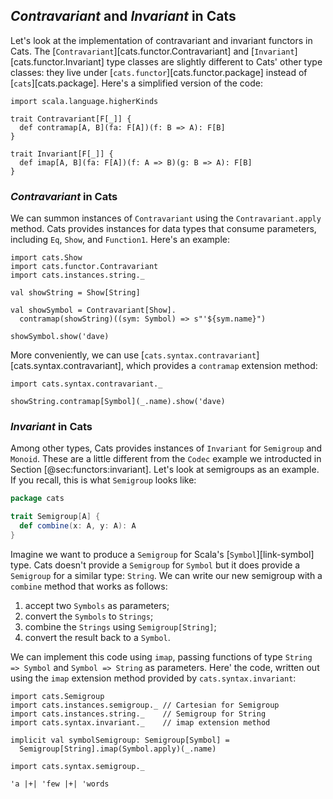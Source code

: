 ## *Contravariant* and *Invariant* in Cats

Let's look at the implementation of
contravariant and invariant functors in Cats.
The [`Contravariant`][cats.functor.Contravariant] and
[`Invariant`][cats.functor.Invariant] type classes
are slightly different to Cats' other type classes:
they live under [`cats.functor`][cats.functor.package]
instead of [`cats`][cats.package].
Here's a simplified version of the code:

```tut:book:invisible
import scala.language.higherKinds
```

```tut:book:silent
trait Contravariant[F[_]] {
  def contramap[A, B](fa: F[A])(f: B => A): F[B]
}

trait Invariant[F[_]] {
  def imap[A, B](fa: F[A])(f: A => B)(g: B => A): F[B]
}
```

### *Contravariant* in Cats

We can summon instances of `Contravariant`
using the `Contravariant.apply` method.
Cats provides instances for data types that consume parameters,
including `Eq`, `Show`, and `Function1`.
Here's an example:

```tut:book:silent:reset
import cats.Show
import cats.functor.Contravariant
import cats.instances.string._

val showString = Show[String]

val showSymbol = Contravariant[Show].
  contramap(showString)((sym: Symbol) => s"'${sym.name}")
```

```tut:book
showSymbol.show('dave)
```

More conveniently, we can use
[`cats.syntax.contravariant`][cats.syntax.contravariant],
which provides a `contramap` extension method:

```tut:book:silent
import cats.syntax.contravariant._
```

```tut:book
showString.contramap[Symbol](_.name).show('dave)
```

### *Invariant* in Cats

Among other types,
Cats provides instances of `Invariant`
for `Semigroup` and `Monoid`.
These are a little different from the `Codec`
example we introducted in Section [@sec:functors:invariant].
Let's look at semigroups as an example.
If you recall, this is what `Semigroup` looks like:

```scala
package cats

trait Semigroup[A] {
  def combine(x: A, y: A): A
}
```

Imagine we want to produce a `Semigroup`
for Scala's [`Symbol`][link-symbol] type.
Cats doesn't provide a `Semigroup` for `Symbol`
but it does provide a `Semigroup` for a similar type: `String`.
We can write our new semigroup with
a `combine` method that works as follows:

1. accept two `Symbols` as parameters;
2. convert the `Symbols` to `Strings`;
3. combine the `Strings` using `Semigroup[String]`;
4. convert the result back to a `Symbol`.

We can implement this code using `imap`,
passing functions of type `String => Symbol`
and `Symbol => String` as parameters.
Here' the code, written out using
the `imap` extension method
provided by `cats.syntax.invariant`:

```tut:book:silent
import cats.Semigroup
import cats.instances.semigroup._ // Cartesian for Semigroup
import cats.instances.string._    // Semigroup for String
import cats.syntax.invariant._    // imap extension method

implicit val symbolSemigroup: Semigroup[Symbol] =
  Semigroup[String].imap(Symbol.apply)(_.name)

import cats.syntax.semigroup._
```

```tut:book
'a |+| 'few |+| 'words
```
